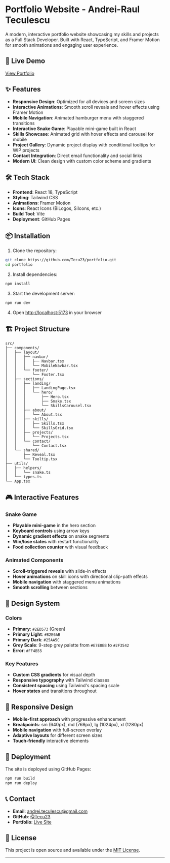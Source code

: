# Portfolio Website - Andrei-Raul Teculescu

A modern, interactive portfolio website showcasing my skills and projects as a
Full Stack Developer. Built with React, TypeScript, and Framer Motion for smooth
animations and engaging user experience.

## 🚀 Live Demo

[View Portfolio](https://tecu23.github.io)

## ✨ Features

- **Responsive Design**: Optimized for all devices and screen sizes
- **Interactive Animations**: Smooth scroll reveals and hover effects using
  Framer Motion
- **Mobile Navigation**: Animated hamburger menu with staggered transitions
- **Interactive Snake Game**: Playable mini-game built in React
- **Skills Showcase**: Animated grid with hover effects and carousel for mobile
- **Project Gallery**: Dynamic project display with conditional tooltips
  for WIP projects
- **Contact Integration**: Direct email functionality and social links
- **Modern UI**: Clean design with custom color scheme and gradients

## 🛠️ Tech Stack

- **Frontend**: React 18, TypeScript
- **Styling**: Tailwind CSS
- **Animations**: Framer Motion
- **Icons**: React Icons (BiLogos, SiIcons, etc.)
- **Build Tool**: Vite
- **Deployment**: GitHub Pages

## 📦 Installation

1. Clone the repository:

```bash
git clone https://github.com/Tecu23/portfolio.git
cd portfolio
```

2. Install dependencies:

```bash
npm install
```

3. Start the development server:

```bash
npm run dev
```

4. Open [http://localhost:5173](http://localhost:5173) in your browser

## 🏗️ Project Structure

```text
src/
├── components/
│   ├── layout/
│   │   ├── navbar/
│   │   │   ├── Navbar.tsx
│   │   │   └── MobileNavbar.tsx
│   │   └── footer/
│   │       └── Footer.tsx
│   ├── sections/
│   │   ├── landing/
│   │   │   ├── LandingPage.tsx
│   │   │   └── hero/
│   │   │       ├── Hero.tsx
│   │   │       ├── Snake.tsx
│   │   │       └── SkillsCarousel.tsx
│   │   ├── about/
│   │   │   └── About.tsx
│   │   ├── skills/
│   │   │   ├── Skills.tsx
│   │   │   └── SkillsGrid.tsx
│   │   ├── projects/
│   │   │   └── Projects.tsx
│   │   └── contact/
│   │       └── Contact.tsx
│   └── shared/
│       ├── Reveal.tsx
│       └── Tooltip.tsx
├── utils/
│   ├── helpers/
│   │   └── snake.ts
│   └── types.ts
└── App.tsx
```

## 🎮 Interactive Features

### Snake Game

- **Playable mini-game** in the hero section
- **Keyboard controls** using arrow keys
- **Dynamic gradient effects** on snake segments
- **Win/lose states** with restart functionality
- **Food collection counter** with visual feedback

### Animated Components

- **Scroll-triggered reveals** with slide-in effects
- **Hover animations** on skill icons with directional clip-path effects
- **Mobile navigation** with staggered menu animations
- **Smooth scrolling** between sections

## 🎨 Design System

### Colors

- **Primary**: `#2ED573` (Green)
- **Primary Light**: `#82E6AB`
- **Primary Dark**: `#25AA5C`
- **Grey Scale**: 9-step grey palette from `#E7E8EB` to `#2F3542`
- **Error**: `#FF4B55`

### Key Features

- **Custom CSS gradients** for visual depth
- **Responsive typography** with Tailwind classes
- **Consistent spacing** using Tailwind's spacing scale
- **Hover states** and transitions throughout

## 📱 Responsive Design

- **Mobile-first approach** with progressive enhancement
- **Breakpoints**: sm (640px), md (768px), lg (1024px), xl (1280px)
- **Mobile navigation** with full-screen overlay
- **Adaptive layouts** for different screen sizes
- **Touch-friendly** interactive elements

## 🚀 Deployment

The site is deployed using GitHub Pages:

```bash
npm run build
npm run deploy
```

## 📞 Contact

- **Email**: andrei.teculescu@gmail.com
- **GitHub**: [@Tecu23](https://github.com/Tecu23)
- **Portfolio**: [Live Site](https://tecu23.github.io)

## 📄 License

This project is open source and available under the [MIT License](LICENSE).

---
